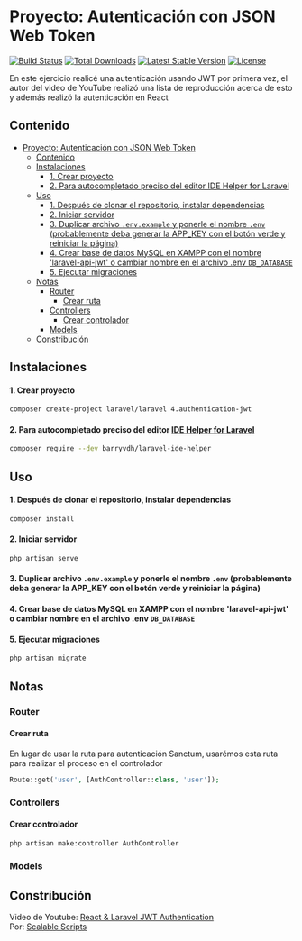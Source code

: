 # Proyecto: Autenticación con JSON Web Token

<a href="https://github.com/laravel/framework/actions"><img src="https://github.com/laravel/framework/workflows/tests/badge.svg" alt="Build Status"></a>
<a href="https://packagist.org/packages/laravel/framework"><img src="https://img.shields.io/packagist/dt/laravel/framework" alt="Total Downloads"></a>
<a href="https://packagist.org/packages/laravel/framework"><img src="https://img.shields.io/packagist/v/laravel/framework" alt="Latest Stable Version"></a>
<a href="https://packagist.org/packages/laravel/framework"><img src="https://img.shields.io/packagist/l/laravel/framework" alt="License"></a>

En este ejercicio realicé una autenticación usando JWT por primera vez, el autor del video de YouTube realizó una lista de reproducción acerca de esto y además realizó la autenticación en React

## Contenido

- [Proyecto: Autenticación con JSON Web Token](#proyecto-autenticación-con-json-web-token)
  - [Contenido](#contenido)
  - [Instalaciones](#instalaciones)
      - [1. Crear proyecto](#1-crear-proyecto)
      - [2. Para autocompletado preciso del editor IDE Helper for Laravel](#2-para-autocompletado-preciso-del-editor-ide-helper-for-laravel)
  - [Uso](#uso)
      - [1. Después de clonar el repositorio, instalar dependencias](#1-después-de-clonar-el-repositorio-instalar-dependencias)
      - [2. Iniciar servidor](#2-iniciar-servidor)
      - [3. Duplicar archivo `.env.example` y ponerle el nombre `.env` (probablemente deba generar la APP\_KEY con el botón verde y reiniciar la página)](#3-duplicar-archivo-envexample-y-ponerle-el-nombre-env-probablemente-deba-generar-la-app_key-con-el-botón-verde-y-reiniciar-la-página)
      - [4. Crear base de datos MySQL en XAMPP con el nombre 'laravel-api-jwt' o cambiar nombre en el archivo .env `DB_DATABASE`](#4-crear-base-de-datos-mysql-en-xampp-con-el-nombre-laravel-api-jwt-o-cambiar-nombre-en-el-archivo-env-db_database)
      - [5. Ejecutar migraciones](#5-ejecutar-migraciones)
  - [Notas](#notas)
    - [Router](#router)
      - [Crear ruta](#crear-ruta)
    - [Controllers](#controllers)
      - [Crear controlador](#crear-controlador)
    - [Models](#models)
  - [Constribución](#constribución)

## Instalaciones

#### 1. Crear proyecto

```bash
composer create-project laravel/laravel 4.authentication-jwt
```

#### 2. Para autocompletado preciso del editor [IDE Helper for Laravel](https://github.com/barryvdh/laravel-ide-helper)

```bash
composer require --dev barryvdh/laravel-ide-helper
```

## Uso

#### 1. Después de clonar el repositorio, instalar dependencias

```bash
composer install
```

#### 2. Iniciar servidor

```bash
php artisan serve
```

#### 3. Duplicar archivo `.env.example` y ponerle el nombre `.env` (probablemente deba generar la APP_KEY con el botón verde y reiniciar la página)


#### 4. Crear base de datos MySQL en XAMPP con el nombre 'laravel-api-jwt' o cambiar nombre en el archivo .env `DB_DATABASE`

#### 5. Ejecutar migraciones

```bash
php artisan migrate
```

## Notas

### Router

#### Crear ruta

En lugar de usar la ruta para autenticación Sanctum, usarémos esta ruta para realizar el proceso en el controlador

```php
Route::get('user', [AuthController::class, 'user']);
```


### Controllers

#### Crear controlador

```bash
php artisan make:controller AuthController
```

### Models

## Constribución

Video de Youtube: [React & Laravel JWT Authentication](https://youtu.be/jIzPuM76-nI?list=PLlameCF3cMEuSQb-UCPDcUV_re5uXaOU9)  
Por: [Scalable Scripts](https://www.youtube.com/@ScalableScripts)
